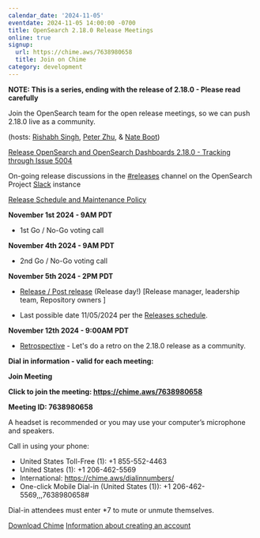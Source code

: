 ```yaml
---
calendar_date: '2024-11-05'
eventdate: 2024-11-05 14:00:00 -0700
title: OpenSearch 2.18.0 Release Meetings
online: true
signup:
  url: https://chime.aws/7638980658
  title: Join on Chime
category: development
---
```


**NOTE: This is a series, ending with the release of 2.18.0 - Please read carefully**

Join the OpenSearch team for the open release meetings, so we can push 2.18.0 live as a community.

(hosts: [Rishabh Singh](https://github.com/getsaurabh02), [Peter Zhu](https://github.com/peterzhuamazon), & [Nate Boot](https://github.com/nateynateynate))

[Release OpenSearch and OpenSearch Dashboards 2.18.0 - Tracking through Issue 5004](https://github.com/opensearch-project/opensearch-build/issues/5004)

On-going release discussions in the [#releases](https://opensearch.slack.com/archives/C0561HRK961) channel on the OpenSearch Project [Slack](https://opensearch.org/slack.html) instance

[Release Schedule and Maintenance Policy](https://opensearch.org/releases.html)

**November 1st 2024 - 9AM PDT**

* 1st Go / No-Go voting call

**November 4th 2024 - 9AM PDT**

* 2nd Go / No-Go voting call

**November 5th 2024 - 2PM PDT**

* [Release / Post release](https://github.com/opensearch-project/opensearch-build/wiki/Releasing-the-Distribution#release) (Release day!) [Release manager, leadership team, Repository owners ]

* Last possible date 11/05/2024 per the [Releases schedule](https://opensearch.org/releases.html).

**November 12th 2024 - 9:00AM PDT**

* [Retrospective](https://github.com/opensearch-project/opensearch-build/issues/5005) - Let's do a retro on the 2.18.0 release as a community.

**Dial in information - valid for each meeting:**

**Join Meeting**

**Click to join the meeting: <https://chime.aws/7638980658>**

**Meeting ID: 7638980658**

A headset is recommended or you may use your computer’s microphone and speakers.

Call in using your phone:
- United States Toll-Free (1): +1 855-552-4463
- United States (1): +1 206-462-5569
- International: https://chime.aws/dialinnumbers/
- One-click Mobile Dial-in (United States (1)): +1 206-462-5569,,,7638980658#

Dial-in attendees must enter *7 to mute or unmute themselves.

[Download Chime](https://aws.amazon.com/chime/download)
[Information about creating an account](https://aws.amazon.com/chime/getting-started)
